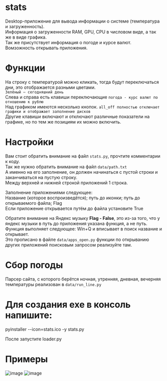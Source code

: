 # stats
Desktop-приложение для вывода информации о системе (температура и загруженность).  
Информация о загруженности RAM, GPU, CPU в числовом виде, а так же в виде графика.  
Так же присутствует информация о погоде и курсе валют.  
Вомзожность открывать приложения. 
# Функции
На строку с температурой можно кликать, тогда будут переключаться дни, это отображается разными цветами.  
`Зелёный — сегодняшний день`  
Слева и справа есть клавиши переключающие `погода - курс валют по отношению к рублю`  
Над графиком имеются несколько кнопок.
`all_off полностью отключает графики и отображает заполнение дисков`  
Другие клавиши включают и отключают различные показатели на графике, но по тем же позициям их можно включить.
# Настройки
Вам стоит обратить внимание на файл `stats.py`, прочтите комментарии к коду.  
Так же нужно обратить внимание на файл `data/path.txt`  
А именно на его заполнение, он должен начинаться с пустой строки и заканчиваться на пустую строку.  
Между верхней и нижней строкой приложений 1 строка.  

Заполнение приложениями следующее:   
Название (которое воспроизведётся); путь до иконки; путь до открываемого файла; Flag  
Если приложение открывается путём до файла установите True  

Обратите внимание на Яндекс музыку **Flag - False**, это из-за того, что у яндекс музыки в путь до приложения 
указана функция, а не путь. Функция выполняет следующее: Win+Q и вписывает в поиск название и открывает.  
Это прописано в файле `data/apps_open.py` функции по открыванию других приложений поисковым запросом реализуйте там.
# Сбор погоды
Парсер сайта, с которого берётся ночная, утренняя, дневная, вечерняя температуры реализован в `data/run_line.py`
# Для создания exe в консоль напишите:
pyinstaller --icon=stats.ico -y stats.py 

После запустите loader.py  

# Примеры
![image](https://user-images.githubusercontent.com/63905039/91070995-45b4e580-e640-11ea-9d8a-a956e35cdbac.png)
![image](https://user-images.githubusercontent.com/63905039/91070999-477ea900-e640-11ea-8d3e-77fdc82ee709.png)
